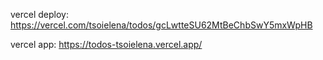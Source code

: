 vercel deploy: https://vercel.com/tsoielena/todos/gcLwtteSU62MtBeChbSwY5mxWpHB

vercel app: https://todos-tsoielena.vercel.app/
